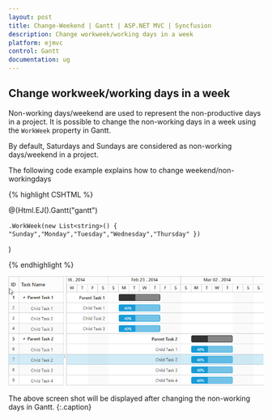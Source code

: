 ```yaml
---
layout: post
title: Change-Weekend | Gantt | ASP.NET MVC | Syncfusion
description: Change workweek/working days in a week
platform: ejmvc
control: Gantt
documentation: ug
---
```


## Change workweek/working days in a week
Non-working days/weekend are used to represent the non-productive days in a project. It is possible to change the non-working days in a week using the `WorkWeek` property in Gantt.

By default, Saturdays and Sundays are considered as non-working days/weekend in a project. 

The following code example explains how to change weekend/non-workingdays

{% highlight CSHTML %}

@(Html.EJ().Gantt("gantt")

    .WorkWeek(new List<string>() { "Sunday","Monday","Tuesday","Wednesday","Thursday" })

)

{% endhighlight %}

![](Change-Workweek_images/Change_Workweek_img1.png)

The above screen shot will be displayed after changing the non-working days in Gantt.
{:.caption}




